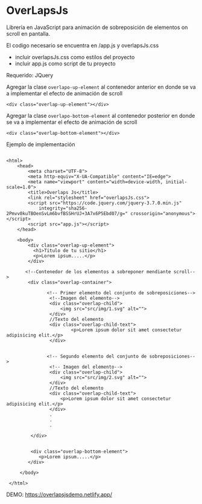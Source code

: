 # OverLapsJs

Librería en JavaScript para animación de sobreposición de elementos on scroll en pantalla.

El codigo necesario se encuentra en /app.js y overlapsJs.css

- incluir overlapsJs.css como estilos del proyecto
- incluir app.js como script de tu proyecto

Requerido: JQuery


Agregar la clase `overlapo-up-element` al contenedor anterior en donde se va a implementar el efecto de animación de scroll
```
<div class="overlap-up-element"></div>
```
Agregar la clase `overlapo-bottom-element` al contenedor posterior en donde se va a implementar el efecto de animación de scroll

```
<div class="overlap-bottom-element"></div>
```

Ejemplo de implementación

```

<html>
    <head>
        <meta charset="UTF-8">
        <meta http-equiv="X-UA-Compatible" content="IE=edge">
        <meta name="viewport" content="width=device-width, initial-scale=1.0">
        <title>Overlaps Js</title>
        <link rel="stylesheet" href="overlapsJs.css">
        <script src="https://code.jquery.com/jquery-3.7.0.min.js"
            integrity="sha256-2Pmvv0kuTBOenSvLm6bvfBSSHrUJ+3A7x6P5Ebd07/g=" crossorigin="anonymous"></script>
        <script src="app.js"></script>
    </head>

    <body>
        <div class="overlap-up-element">
          <h1>Titulo de tu sitio</h1>
          <p>Lorem ipsum.....</p>
        </div>

       <!--Contenedor de los elementos a sobreponer mendiante scroll-->
        <div class="overlap-container">

               <!-- Primer elemento del conjunto de sobreposiciones-->
                <!--Imagen del elemento-->
                <div class="overlap-child">
                    <img src="src/img/1.svg" alt="">
                </div>
                //Texto del elemento
                <div class="overlap-child-text">
                        <p>Lorem ipsum dolor sit amet consectetur adipisicing elit.</p>
                </div>


               <!-- Segundo elemento del conjunto de sobreposiciones-->
                <!-- Imagen del elemento-->
                <div class="overlap-child">
                    <img src="src/img/2.svg" alt="">
                </div>
                //Texto del elemento
                <div class="overlap-child-text">
                    <p>Lorem ipsum dolor sit amet consectetur adipisicing elit.</p>
                </div>
                .
                .
                .

         </div>


         <div class="overlap-bottom-element">
            <p>Lorem ipsum.....</p>
        </div>

     </body>
 
 </html>
 ```

DEMO: https://overlapsjsdemo.netlify.app/

